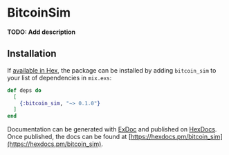 # BitcoinSim

**TODO: Add description**

## Installation

If [available in Hex](https://hex.pm/docs/publish), the package can be installed
by adding `bitcoin_sim` to your list of dependencies in `mix.exs`:

```elixir
def deps do
  [
    {:bitcoin_sim, "~> 0.1.0"}
  ]
end
```

Documentation can be generated with [ExDoc](https://github.com/elixir-lang/ex_doc)
and published on [HexDocs](https://hexdocs.pm). Once published, the docs can
be found at [https://hexdocs.pm/bitcoin_sim](https://hexdocs.pm/bitcoin_sim).

